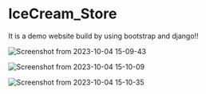 # IceCream_Store

It is a demo website build by using bootstrap and django!!

![Screenshot from 2023-10-04 15-09-43](https://github.com/AnshikaSrivastava25/IceCream_Store/assets/75130949/9f3b9371-b008-49c5-b9a6-46e8bb63bb6f)

![Screenshot from 2023-10-04 15-10-09](https://github.com/AnshikaSrivastava25/IceCream_Store/assets/75130949/097173f3-1a1a-4090-a4bf-31c6da668569)

![Screenshot from 2023-10-04 15-10-35](https://github.com/AnshikaSrivastava25/IceCream_Store/assets/75130949/933274f4-29e0-4665-80fb-a6a816a815b2)
